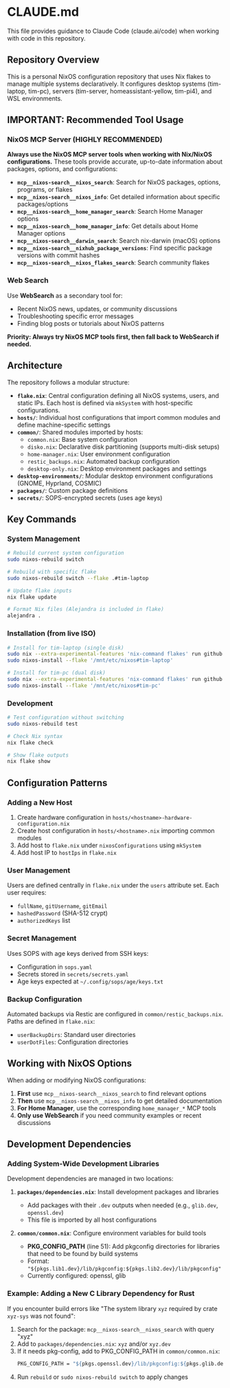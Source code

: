 # CLAUDE.md

This file provides guidance to Claude Code (claude.ai/code) when working with code in this repository.

## Repository Overview

This is a personal NixOS configuration repository that uses Nix flakes to manage multiple systems declaratively. It configures desktop systems (tim-laptop, tim-pc), servers (tim-server, homeassistant-yellow, tim-pi4), and WSL environments.

## IMPORTANT: Recommended Tool Usage

### NixOS MCP Server (HIGHLY RECOMMENDED)

**Always use the NixOS MCP server tools when working with Nix/NixOS configurations.** These tools provide accurate, up-to-date information about packages, options, and configurations:

- **`mcp__nixos-search__nixos_search`**: Search for NixOS packages, options, programs, or flakes
- **`mcp__nixos-search__nixos_info`**: Get detailed information about specific packages/options
- **`mcp__nixos-search__home_manager_search`**: Search Home Manager options
- **`mcp__nixos-search__home_manager_info`**: Get details about Home Manager options
- **`mcp__nixos-search__darwin_search`**: Search nix-darwin (macOS) options
- **`mcp__nixos-search__nixhub_package_versions`**: Find specific package versions with commit hashes
- **`mcp__nixos-search__nixos_flakes_search`**: Search community flakes

### Web Search

Use **WebSearch** as a secondary tool for:

- Recent NixOS news, updates, or community discussions
- Troubleshooting specific error messages
- Finding blog posts or tutorials about NixOS patterns

**Priority: Always try NixOS MCP tools first, then fall back to WebSearch if needed.**

## Architecture

The repository follows a modular structure:

- **`flake.nix`**: Central configuration defining all NixOS systems, users, and static IPs. Each host is defined via `mkSystem` with host-specific configurations.
- **`hosts/`**: Individual host configurations that import common modules and define machine-specific settings
- **`common/`**: Shared modules imported by hosts:
  - `common.nix`: Base system configuration
  - `disko.nix`: Declarative disk partitioning (supports multi-disk setups)
  - `home-manager.nix`: User environment configuration
  - `restic_backups.nix`: Automated backup configuration
  - `desktop-only.nix`: Desktop environment packages and settings
- **`desktop-environments/`**: Modular desktop environment configurations (GNOME, Hyprland, COSMIC)
- **`packages/`**: Custom package definitions
- **`secrets/`**: SOPS-encrypted secrets (uses age keys)

## Key Commands

### System Management

```bash
# Rebuild current system configuration
sudo nixos-rebuild switch

# Rebuild with specific flake
sudo nixos-rebuild switch --flake .#tim-laptop

# Update flake inputs
nix flake update

# Format Nix files (Alejandra is included in flake)
alejandra .
```

### Installation (from live ISO)

```bash
# Install for tim-laptop (single disk)
sudo nix --extra-experimental-features 'nix-command flakes' run github:nix-community/disko -- --mode zap_create_mount /tmp/nixos/common/disko.nix --arg disks '[ "/dev/nvme0n1" ]'
sudo nixos-install --flake '/mnt/etc/nixos#tim-laptop'

# Install for tim-pc (dual disk)
sudo nix --extra-experimental-features 'nix-command flakes' run github:nix-community/disko -- --mode zap_create_mount /tmp/nixos/common/disko.nix --arg disks '[ "/dev/nvme0n1" "/dev/nvme1n1" ]'
sudo nixos-install --flake '/mnt/etc/nixos#tim-pc'
```

### Development

```bash
# Test configuration without switching
sudo nixos-rebuild test

# Check Nix syntax
nix flake check

# Show flake outputs
nix flake show
```

## Configuration Patterns

### Adding a New Host

1. Create hardware configuration in `hosts/<hostname>-hardware-configuration.nix`
2. Create host configuration in `hosts/<hostname>.nix` importing common modules
3. Add host to `flake.nix` under `nixosConfigurations` using `mkSystem`
4. Add host IP to `hostIps` in `flake.nix`

### User Management

Users are defined centrally in `flake.nix` under the `users` attribute set. Each user requires:

- `fullName`, `gitUsername`, `gitEmail`
- `hashedPassword` (SHA-512 crypt)
- `authorizedKeys` list

### Secret Management

Uses SOPS with age keys derived from SSH keys:

- Configuration in `sops.yaml`
- Secrets stored in `secrets/secrets.yaml`
- Age keys expected at `~/.config/sops/age/keys.txt`

### Backup Configuration

Automated backups via Restic are configured in `common/restic_backups.nix`. Paths are defined in `flake.nix`:

- `userBackupDirs`: Standard user directories
- `userDotFiles`: Configuration directories

## Working with NixOS Options

When adding or modifying NixOS configurations:

1. **First** use `mcp__nixos-search__nixos_search` to find relevant options
2. **Then** use `mcp__nixos-search__nixos_info` to get detailed documentation
3. **For Home Manager**, use the corresponding `home_manager_*` MCP tools
4. **Only use WebSearch** if you need community examples or recent discussions

## Development Dependencies

### Adding System-Wide Development Libraries

Development dependencies are managed in two locations:

1. **`packages/dependencies.nix`**: Install development packages and libraries

   - Add packages with their `.dev` outputs when needed (e.g., `glib.dev`, `openssl.dev`)
   - This file is imported by all host configurations

2. **`common/common.nix`**: Configure environment variables for build tools
   - **PKG_CONFIG_PATH** (line 51): Add pkgconfig directories for libraries that need to be found by build systems
   - Format: `"${pkgs.lib1.dev}/lib/pkgconfig:${pkgs.lib2.dev}/lib/pkgconfig"`
   - Currently configured: openssl, glib

### Example: Adding a New C Library Dependency for Rust

If you encounter build errors like "The system library `xyz` required by crate `xyz-sys` was not found":

1. Search for the package: `mcp__nixos-search__nixos_search` with query "xyz"
2. Add to `packages/dependencies.nix`: `xyz` and/or `xyz.dev`
3. If it needs pkg-config, add to PKG_CONFIG_PATH in `common/common.nix`:
   ```nix
   PKG_CONFIG_PATH = "${pkgs.openssl.dev}/lib/pkgconfig:${pkgs.glib.dev}/lib/pkgconfig:${pkgs.xyz.dev}/lib/pkgconfig";
   ```
4. Run `rebuild` or `sudo nixos-rebuild switch` to apply changes
